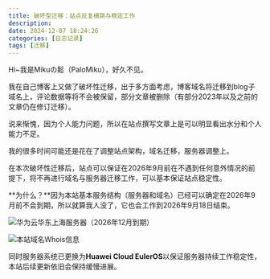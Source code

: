 ```yaml
---
title: 破坏型迁移：站点反复横跳与稳定工作
description:
date: 2024-12-07 18:24:26
categories: [日志记录]
tags: [迁移]
---
```


Hi~我是Mikuの鬆（PaloMiku），好久不见。

我在自己博客上又做了破坏性迁移，出于多方面考虑，博客域名将迁移到blog子域名上，评论数据等将不会被保留，部分文章被删除（有部分2023年以及之前的文章仍在修订迁移）。

说来惭愧，因为个人能力问题，所以在站点撰写文章上是可以明显看出水分和个人能力不足。

我的很多时间可能还是花在了调整站点架构，域名迁移，服务器调整上。

在本次破坏性迁移后，站点可以保证在2026年9月前在不遇到任何意外情况的前提下，将不再进行域名与服务器迁移工作，可以基本保证站点稳定性。

**为什么？**因为本站基本服务结构（服务器和域名）已经可以确定在2026年9月前不会到期，所以就算我人没了，它也会工作到2026年9月18日结束。

![华为云华东上海服务器（2026年12月到期）](https://file.101045700.xyz/2024/12/06458ae7237f9879b28bd19ba42984c8.webp)

![本站域名Whois信息](https://file.101045700.xyz/2024/12/7529e5bea4285b3d5a3fc3bf0f90fb49.webp)

同时服务器系统已更换为**Huawei Cloud EulerOS**以保证服务器持续工作稳定性，本站后续更新依旧会保持缓慢进展。
